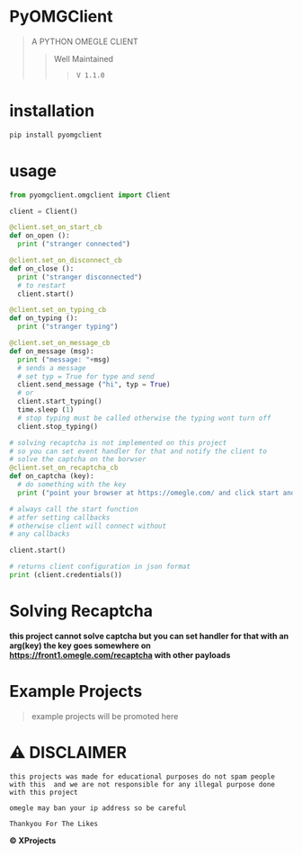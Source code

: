 # PyOMGClient
> A PYTHON OMEGLE CLIENT
>> Well Maintained
>>> `V 1.1.0`
# installation

```bash
pip install pyomgclient
```

# usage

```python 
from pyomgclient.omgclient import Client

client = Client()

@client.set_on_start_cb
def on_open ():
  print ("stranger connected")

@client.set_on_disconnect_cb
def on_close ():
  print ("stranger disconnected")
  # to restart
  client.start()

@client.set_on_typing_cb
def on_typing ():
  print ("stranger typing")

@client.set_on_message_cb
def on_message (msg):
  print ("message: "+msg)
  # sends a message
  # set typ = True for type and send
  client.send_message ("hi", typ = True)
  # or
  client.start_typing()
  time.sleep (1)
  # stop typing must be called otherwise the typing wont turn off
  client.stop_typing()

# solving recaptcha is not implemented on this project
# so you can set event handler for that and notify the client to 
# solve the captcha on the borwser
@client.set_on_recaptcha_cb
def on_captcha (key):
  # do something with the key 
  print ("point your browser at https://omegle.com/ and click start and solve the captcha")

# always call the start function
# atfer setting callbacks
# otherwise client will connect without
# any callbacks

client.start()

# returns client configuration in json format
print (client.credentials())
```

# Solving Recaptcha

**this project cannot solve captcha but you can set handler for that with an arg(key) the key goes somewhere on https://front1.omegle.com/recaptcha with other payloads**

# Example Projects

> example projects will be promoted here

# ⚠️ DISCLAIMER

`this projects was made for educational purposes
do not spam people with this 
and we are not responsible for any illegal purpose done with this project`

  `omegle may ban your ip address so be careful`

`Thankyou For The Likes`

**© XProjects**
